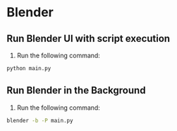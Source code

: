 # Blender

## Run Blender UI with script execution

1. Run the following command:

````bash
python main.py
````

## Run Blender in the Background

1. Run the following command:

````bash
blender -b -P main.py
````